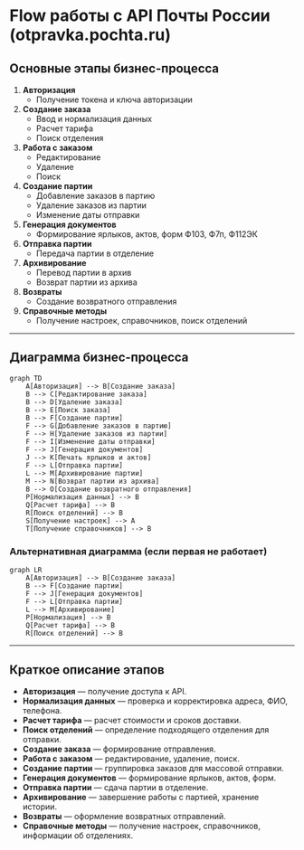 # Flow работы с API Почты России (otpravka.pochta.ru)

## Основные этапы бизнес-процесса

1. **Авторизация**
   - Получение токена и ключа авторизации
2. **Создание заказа**
   - Ввод и нормализация данных
   - Расчет тарифа
   - Поиск отделения
3. **Работа с заказом**
   - Редактирование
   - Удаление
   - Поиск
4. **Создание партии**
   - Добавление заказов в партию
   - Удаление заказов из партии
   - Изменение даты отправки
5. **Генерация документов**
   - Формирование ярлыков, актов, форм Ф103, Ф7п, Ф112ЭК
6. **Отправка партии**
   - Передача партии в отделение
7. **Архивирование**
   - Перевод партии в архив
   - Возврат партии из архива
8. **Возвраты**
   - Создание возвратного отправления
9. **Справочные методы**
   - Получение настроек, справочников, поиск отделений

---

## Диаграмма бизнес-процесса

```mermaid
graph TD
    A[Авторизация] --> B[Создание заказа]
    B --> C[Редактирование заказа]
    B --> D[Удаление заказа]
    B --> E[Поиск заказа]
    B --> F[Создание партии]
    F --> G[Добавление заказов в партию]
    F --> H[Удаление заказов из партии]
    F --> I[Изменение даты отправки]
    F --> J[Генерация документов]
    J --> K[Печать ярлыков и актов]
    F --> L[Отправка партии]
    L --> M[Архивирование партии]
    M --> N[Возврат партии из архива]
    B --> O[Создание возвратного отправления]
    P[Нормализация данных] --> B
    Q[Расчет тарифа] --> B
    R[Поиск отделений] --> B
    S[Получение настроек] --> A
    T[Получение справочников] --> B
```

### Альтернативная диаграмма (если первая не работает)

```mermaid
graph LR
    A[Авторизация] --> B[Создание заказа]
    B --> F[Создание партии]
    F --> J[Генерация документов]
    F --> L[Отправка партии]
    L --> M[Архивирование]
    P[Нормализация] --> B
    Q[Расчет тарифа] --> B
    R[Поиск отделений] --> B
```

---

## Краткое описание этапов

- **Авторизация** — получение доступа к API.
- **Нормализация данных** — проверка и корректировка адреса, ФИО, телефона.
- **Расчет тарифа** — расчет стоимости и сроков доставки.
- **Поиск отделений** — определение подходящего отделения для отправки.
- **Создание заказа** — формирование отправления.
- **Работа с заказом** — редактирование, удаление, поиск.
- **Создание партии** — группировка заказов для массовой отправки.
- **Генерация документов** — формирование ярлыков, актов, форм.
- **Отправка партии** — сдача партии в отделение.
- **Архивирование** — завершение работы с партией, хранение истории.
- **Возвраты** — оформление возвратных отправлений.
- **Справочные методы** — получение настроек, справочников, информации об отделениях. 